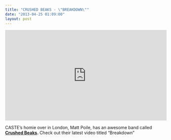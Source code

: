 ```yaml
---
title: "CRUSHED BEAKS - \"BREAKDOWN\""
date: "2013-04-25 01:09:00"
layout: post
---
```


<p><iframe frameborder="0" height="295" src="http://www.youtube.com/embed/4zVB4_D32Zw" width="524"></iframe></p>
<p>CASTE&#8217;s homie over in London, Matt Poile, has an awesome band called <strong><a href="http://crushedbeaks.tumblr.com/">Crushed Beaks</a>. </strong>Check out their latest video titled &#8220;Breakdown&#8221;<a href="http://crushedbeaks.tumblr.com/"><br/></a></p>
